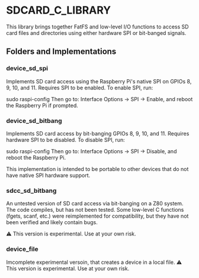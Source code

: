 # SDCARD_C_LIBRARY
This library brings together FatFS and low-level I/O functions to access SD card files and directories using either hardware SPI or bit-banged signals.

## Folders and Implementations
### device_sd_spi
Implements SD card access using the Raspberry Pi's native SPI on GPIOs 8, 9, 10, and 11.
Requires SPI to be enabled. To enable SPI, run:

sudo raspi-config
Then go to:
Interface Options → SPI → Enable, and reboot the Raspberry Pi if prompted.

### device_sd_bitbang
Implements SD card access by bit-banging GPIOs 8, 9, 10, and 11.
Requires hardware SPI to be disabled. To disable SPI, run:

sudo raspi-config
Then go to:
Interface Options → SPI → Disable, and reboot the Raspberry Pi.

This implementation is intended to be portable to other devices that do not have native SPI hardware support.

### sdcc_sd_bitbang
An untested version of SD card access via bit-banging on a Z80 system.
The code compiles, but has not been tested. Some low-level C functions (fgets, scanf, etc.) were reimplemented for compatibility, but they have not been verified and likely contain bugs.

⚠️ This version is experimental. Use at your own risk.

### device_file
Imcomplete experimental versoin, that creates a device in a local file.
⚠️ This version is experimental. Use at your own risk.
